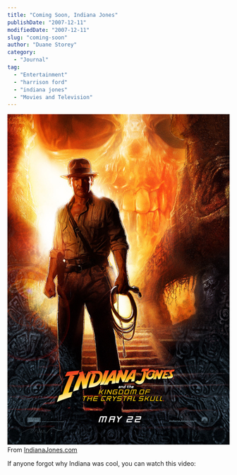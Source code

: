 ```yaml
---
title: "Coming Soon, Indiana Jones"
publishDate: "2007-12-11"
modifiedDate: "2007-12-11"
slug: "coming-soon"
author: "Duane Storey"
category:
  - "Journal"
tag:
  - "Entertainment"
  - "harrison ford"
  - "indiana jones"
  - "Movies and Television"
---
```


![](_images/coming-soon-indiana-jones-1.jpg)From [IndianaJones.com](http://www.migratorynerd.com/data/indy-1sht-tsr-drew_72DPI.jpg)

If anyone forgot why Indiana was cool, you can watch this video:
